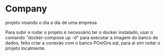 # Company


projeto visando o dia a dia de uma empresa

Para subir e rodar o projeto é necessário ter o docker instalado, usar o comando "docker-compose up -d" para executar a imagem do banco de dados, 
feito criar a conexão com o banco POstGre.sql, para ai sim rodar o projeto localmente.
